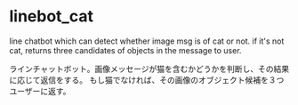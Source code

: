 # linebot_cat
line chatbot which can detect whether image msg is of cat or not.
if it's not cat, returns three candidates of objects in the message to user.

ラインチャットボット。画像メッセージが猫を含むかどうかを判断し、その結果に応じて返信をする。
もし猫でなければ、その画像のオブジェクト候補を３つユーザーに返す。
